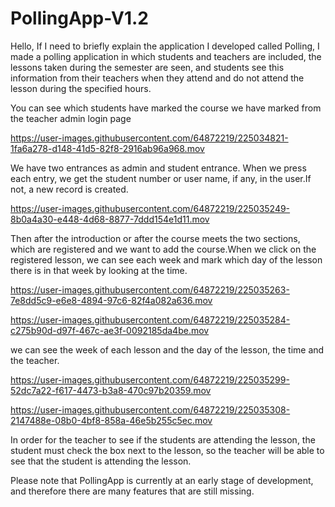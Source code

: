 # PollingApp-V1.2
Hello,
If I need to briefly explain the application I developed called Polling, I made a polling application in which students and teachers are included, the lessons taken during the semester are seen, and students see this information from their teachers when they attend and do not attend the lesson during the specified hours.


You can see which students have marked the course we have marked from the teacher admin login page



https://user-images.githubusercontent.com/64872219/225034821-1fa6a278-d148-41d5-82f8-2916ab96a968.mov

We have two entrances as admin and student entrance.
When we press each entry, we get the student number or user name, if any, in the user.If not, a new record is created.

https://user-images.githubusercontent.com/64872219/225035249-8b0a4a30-e448-4d68-8877-7ddd154e1d11.mov

Then after the introduction or after the course meets the two sections, which are registered and we want to add the course.When we click on the registered lesson, we can see each week and mark which day of the lesson there is in that week by looking at the time.

https://user-images.githubusercontent.com/64872219/225035263-7e8dd5c9-e6e8-4894-97c6-82f4a082a636.mov

https://user-images.githubusercontent.com/64872219/225035284-c275b90d-d97f-467c-ae3f-0092185da4be.mov

we can see the week of each lesson and the day of the lesson, the time and the teacher.

https://user-images.githubusercontent.com/64872219/225035299-52dc7a22-f617-4473-b3a8-470c97b20359.mov

https://user-images.githubusercontent.com/64872219/225035308-2147488e-08b0-4bf8-858a-46e5b255c5ec.mov

In order for the teacher to see if the students are attending the lesson, the student must check the box next to the lesson, so the teacher will be able to see that the student is attending the lesson.

Please note that PollingApp is currently at an early stage of development, and therefore there are many features that are still missing.

